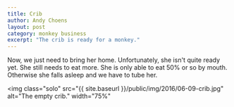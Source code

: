```yaml
---
title: Crib
author: Andy Choens
layout: post
category: monkey business
excerpt: "The crib is ready for a monkey."
---
```


Now, we just need to bring her home. Unfortunately, she isn't quite
ready yet. She still needs to eat more. She is only able to eat 50% or
so by mouth. Otherwise she falls asleep and we have to tube her.

<img
 class="solo"
 src="{{ site.baseurl }}/public/img/2016/06-09-crib.jpg"
 alt="The empty crib."
 width="75%"
>

